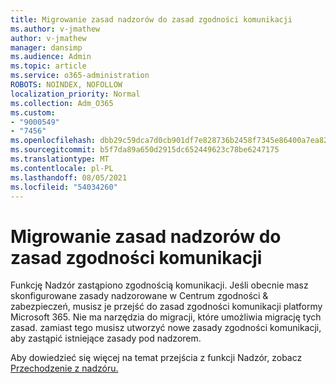 ```yaml
---
title: Migrowanie zasad nadzorów do zasad zgodności komunikacji
ms.author: v-jmathew
author: v-jmathew
manager: dansimp
ms.audience: Admin
ms.topic: article
ms.service: o365-administration
ROBOTS: NOINDEX, NOFOLLOW
localization_priority: Normal
ms.collection: Adm_O365
ms.custom:
- "9000549"
- "7456"
ms.openlocfilehash: dbb29c59dca7d0cb901df7e828736b2458f7345e86400a7ea823cf654cd0891e
ms.sourcegitcommit: b5f7da89a650d2915dc652449623c78be6247175
ms.translationtype: MT
ms.contentlocale: pl-PL
ms.lasthandoff: 08/05/2021
ms.locfileid: "54034260"
---
```

# <a name="migrate-supervision-policies-to-communication-compliance-policies"></a>Migrowanie zasad nadzorów do zasad zgodności komunikacji

Funkcję Nadzór zastąpiono zgodnością komunikacji. Jeśli obecnie masz skonfigurowane zasady nadzorowane w Centrum zgodności & zabezpieczeń, musisz je przejść do zasad zgodności komunikacji platformy Microsoft 365. Nie ma narzędzia do migracji, które umożliwia migrację tych zasad. zamiast tego musisz utworzyć nowe zasady zgodności komunikacji, aby zastąpić istniejące zasady pod nadzorem.

Aby dowiedzieć się więcej na temat przejścia z funkcji Nadzór, zobacz [Przechodzenie z nadzóru.](https://go.microsoft.com/fwlink/?linkid=2128750)
